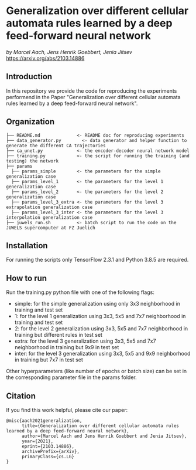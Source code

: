 # Generalization over different cellular automata rules learned by a deep feed-forward neural network

*by Marcel Aach, Jens Henrik Goebbert, Jenia Jitsev* https://arxiv.org/abs/2103.14886

## Introduction 

In this repository we provide the code for reproducing the experiments performend in the Paper "Generalization over different cellular automata rules learned by a deep feed-forward neural network". 

## Organization

```
├── README.md              <- README doc for reproducing experiments
├── data_generator.py	     <- data generator and helper function to generate the different CA trajectories
├── ca_unet.py	           <- the encoder-decoder neural network model
├── training.py            <- the script for running the training (and testing) the network 
├── params
  ├── params_simple        <- the parameters for the simple generalization case
  ├── params_level_1       <- the parameters for the level 1 generalization case
  ├── params_level_2       <- the parameters for the level 2 generalization case
  ├── params_level_3_extra <- the parameters for the level 3 extrapolation generalization case
  ├── params_level_3_inter <- the parameters for the level 3 interpolation generalization case
├── juwels_run.sh          <- batch script to run the code on the JUWELS supercomputer at FZ Juelich
```

## Installation

For running the scripts only TensorFlow 2.3.1 and Python 3.8.5 are required.

## How to run 

Run the training.py python file with one of the following flags:

- simple: for the simple generalization using only 3x3 neighborhood in training and test set
- 1: for the level 1 generalization using 3x3, 5x5 and 7x7 neighborhood in training and test set
- 2: for the level 2 generalization using 3x3, 5x5 and 7x7 neighborhood in training but different rules in test set
- extra: for the level 3 generalization using 3x3, 5x5 and 7x7 neighborhood in training but 9x9 in test set
- inter: for the level 3 generalization using 3x3, 5x5 and 9x9 neighborhood in training but 7x7 in test set

Other hyperparameters (like number of epochs or batch size) can be set in the corresponding parameter file in the params folder. 

## Citation

If you find this work helpful, please cite our paper:

```
@misc{aach2021generalization,
      title={Generalization over different cellular automata rules learned by a deep feed-forward neural network}, 
      author={Marcel Aach and Jens Henrik Goebbert and Jenia Jitsev},
      year={2021},
      eprint={2103.14886},
      archivePrefix={arXiv},
      primaryClass={cs.LG}
}
```



